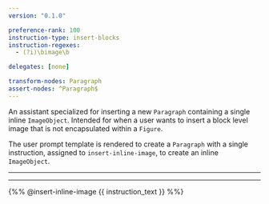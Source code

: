 ```yaml
---
version: "0.1.0"

preference-rank: 100
instruction-type: insert-blocks
instruction-regexes:
  - (?i)\bimage\b

delegates: [none]

transform-nodes: Paragraph
assert-nodes: ^Paragraph$
---
```


An assistant specialized for inserting a new `Paragraph` containing a single inline `ImageObject`. Intended for when a user wants to insert a block level image that is not encapsulated within a `Figure`.

The user prompt template is rendered to create a `Paragraph` with a single instruction, assigned to `insert-inline-image`, to create an inline `ImageObject`.

---

---

{%% @insert-inline-image {{ instruction_text }} %%}
